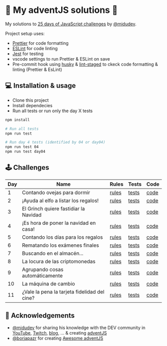 # 🎅 My adventJS solutions 🎄

My solutions to [25 days of JavaScript challenges](https://adventjs.dev/) by [@midudev](https://twitter.com/midudev).

Project setup uses:

- [Prettier](https://prettier.io/) for code formatting
- [ESLint](https://eslint.org/) for code linting
- [Jest](https://jestjs.io/) for testing
- vscode settings to run Prettier & ESLint on save
- Pre-commit hook using [husky](https://typicode.github.io/husky/) & [lint-staged](https://github.com/okonet/lint-staged) to ckeck code formatting & linting (Prettier & EsLint)

## 💻️ Installation & usage

- Clone this project
- Install dependecies
- Run all tests or run only the day X tests

```bash
npm install

# Run all tests
npm run test

# Run day 4 tests (identified by 04 or day04)
npm run test 04
npm run test day04
```

## 🕹️ Challenges

| Day | Name                                         | Rules                                       | Tests                          | Code                   |
| --- | -------------------------------------------- | ------------------------------------------- | ------------------------------ | ---------------------- |
| 1   | Contando ovejas para dormir                  | [rules](https://adventjs.dev/challenges/01) | [tests](./tests/day01.test.js) | [code](./src/day01.js) |
| 2   | ¡Ayuda al elfo a listar los regalos!         | [rules](https://adventjs.dev/challenges/02) | [tests](./tests/day02.test.js) | [code](./src/day02.js) |
| 3   | El Grinch quiere fastidiar la Navidad        | [rules](https://adventjs.dev/challenges/03) | [tests](./tests/day03.test.js) | [code](./src/day03.js) |
| 4   | ¡Es hora de poner la navidad en casa!        | [rules](https://adventjs.dev/challenges/04) | [tests](./tests/day04.test.js) | [code](./src/day04.js) |
| 5   | Contando los días para los regalos           | [rules](https://adventjs.dev/challenges/05) | [tests](./tests/day05.test.js) | [code](./src/day05.js) |
| 6   | Rematando los exámenes finales               | [rules](https://adventjs.dev/challenges/06) | [tests](./tests/day06.test.js) | [code](./src/day06.js) |
| 7   | Buscando en el almacén...                    | [rules](https://adventjs.dev/challenges/07) | [tests](./tests/day07.test.js) | [code](./src/day07.js) |
| 8   | La locura de las criptomonedas               | [rules](https://adventjs.dev/challenges/08) | [tests](./tests/day08.test.js) | [code](./src/day08.js) |
| 9   | Agrupando cosas automáticamente              | [rules](https://adventjs.dev/challenges/09) | [tests](./tests/day09.test.js) | [code](./src/day09.js) |
| 10  | La máquina de cambio                         | [rules](https://adventjs.dev/challenges/10) | [tests](./tests/day10.test.js) | [code](./src/day10.js) |
| 11  | ¿Vale la pena la tarjeta fidelidad del cine? | [rules](https://adventjs.dev/challenges/11) | [tests](./tests/day11.test.js) | [code](./src/day11.js) |

## 💖 Acknowledgements

- [@midudev](https://twitter.com/midudev) for sharing his knowledge with the DEV community in [YouTube](https://midu.tube/), [Twitch](https://midu.live/), [blog](https://midu.dev/), ... & creating [adventJS](https://adventjs.dev/)
- [@borjapazr](https://twitter.com/borjapazr) for creating [Awesome adventJS](https://github.com/borjapazr/awesome-adventjs)
